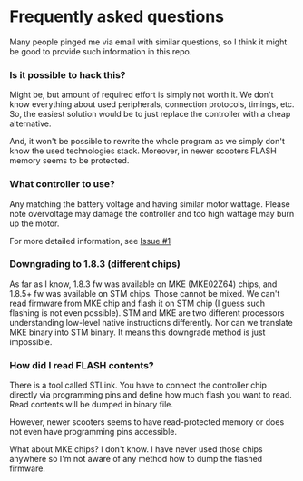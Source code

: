 # Frequently asked questions

Many people pinged me via email with similar questions, so I think it might be good to provide such information in this repo.

### Is it possible to hack this?

Might be, but amount of required effort is simply not worth it. We don't know everything about used peripherals, connection protocols, timings, etc. So, the easiest solution would be to just replace the controller with a cheap alternative.

And, it won't be possible to rewrite the whole program as we simply don't know the used technologies stack. Moreover, in newer scooters FLASH memory seems to be protected.

### What controller to use?

Any matching the battery voltage and having similar motor wattage. Please note overvoltage may damage the controller and too high wattage may burn up the motor.

For more detailed information, see [Issue #1](https://github.com/dani3l0/limesj2.5-stuff/issues/1)

### Downgrading to 1.8.3 (different chips)

As far as I know, 1.8.3 fw was available on MKE (MKE02Z64) chips, and 1.8.5+ fw was available on STM chips. Those cannot be mixed. We can't read firmware from MKE chip and flash it on STM chip (I guess such flashing is not even possible). STM and MKE are two different processors understanding low-level native instructions differently. Nor can we translate MKE binary into STM binary. It means this downgrade method is just impossible.

### How did I read FLASH contents?

There is a tool called STLink. You have to connect the controller chip directly via programming pins and define how much flash you want to read. Read contents will be dumped in binary file.

However, newer scooters seems to have read-protected memory or does not even have programming pins accessible.

What about MKE chips? I don't know. I have never used those chips anywhere so I'm not aware of any method how to dump the flashed firmware.
